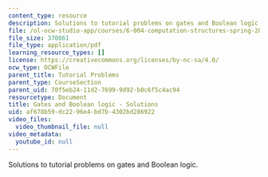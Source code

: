 ```yaml
---
content_type: resource
description: Solutions to tutorial problems on gates and Boolean logic.
file: /ol-ocw-studio-app/courses/6-004-computation-structures-spring-2009/af678b59dc2296e4bd7b4302bd286922_MIT6_004s09_tutor04_sol.pdf
file_size: 370861
file_type: application/pdf
learning_resource_types: []
license: https://creativecommons.org/licenses/by-nc-sa/4.0/
ocw_type: OCWFile
parent_title: Tutorial Problems
parent_type: CourseSection
parent_uid: 70f5eb24-11d2-7699-9d92-b0c6f5c4ac94
resourcetype: Document
title: Gates and Boolean logic - Solutions
uid: af678b59-dc22-96e4-bd7b-4302bd286922
video_files:
  video_thumbnail_file: null
video_metadata:
  youtube_id: null
---
```

Solutions to tutorial problems on gates and Boolean logic.